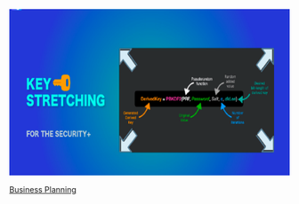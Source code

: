 
<img src="https://github.com/Innocentsax/alx-backend-user-data/blob/main/Screenshot%202023-11-01%20at%2012.58.39%20PM.png" width="900" height="300">

[Business Planning](https://drive.google.com/file/d/1reSMoPFhU5WsovU2xaYMck2tbQNK9A_E/view)
